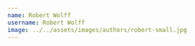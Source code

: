 ```yaml
---
name: Robert Wolff
username: Robert Wolff
image: ../../assets/images/authors/robert-small.jpg
---
```

